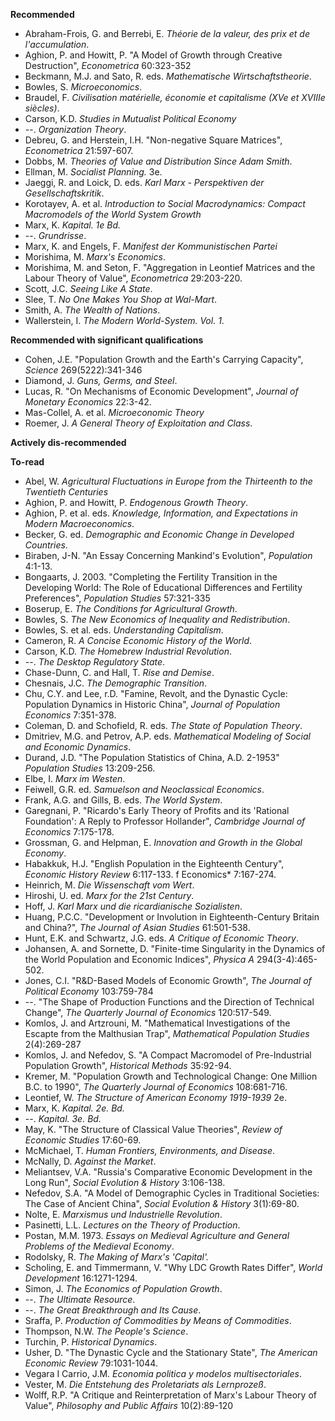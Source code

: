 **Recommended**

* Abraham-Frois, G. and Berrebi, E. *Théorie de la valeur, des prix et de l'accumulation*.
* Aghion, P. and Howitt, P. "A Model of Growth through Creative Destruction", *Econometrica* 60:323-352
* Beckmann, M.J. and Sato, R. eds. *Mathematische Wirtschaftstheorie*.
* Bowles, S. *Microeconomics*.
* Braudel, F. *Civilisation matérielle, économie et capitalisme (XVe et XVIIIe siècles)*.
* Carson, K.D. *Studies in Mutualist Political Economy*
* --. *Organization Theory*.
* Debreu, G. and Herstein, I.H. "Non-negative Square Matrices", *Econometrica* 21:597-607.
* Dobbs, M. *Theories of Value and Distribution Since Adam Smith*.
* Ellman, M. *Socialist Planning.* 3e. 
* Jaeggi, R. and Loick, D. eds. *Karl Marx - Perspektiven der Gesellschaftskritik*.
* Korotayev, A. et al. *Introduction to Social Macrodynamics: Compact Macromodels of the World System Growth*
* Marx, K. *Kapital. 1e Bd.*
* --. *Grundrisse*.
* Marx, K. and Engels, F. *Manifest der Kommunistischen Partei*
* Morishima, M. *Marx's Economics*.
* Morishima, M. and Seton, F. "Aggregation in Leontief Matrices and the Labour Theory of Value", *Econometrica* 29:203-220.
* Scott, J.C. *Seeing Like A State*.
* Slee, T. *No One Makes You Shop at Wal-Mart*.
* Smith, A. *The Wealth of Nations*.
* Wallerstein, I. *The Modern World-System. Vol. 1*.

**Recommended with significant qualifications**

* Cohen, J.E. "Population Growth and the Earth's Carrying Capacity", *Science* 269(5222):341-346
* Diamond, J. *Guns, Germs, and Steel*.
* Lucas, R. "On Mechanisms of Economic Development", *Journal of Monetary Economics* 22:3-42.
* Mas-Collel, A. et al. *Microeconomic Theory*
* Roemer, J. *A General Theory of Exploitation and Class*.

**Actively dis-recommended**

**To-read**

* Abel, W. *Agricultural Fluctuations in Europe from the Thirteenth to the Twentieth Centuries*
* Aghion, P. and Howitt, P. *Endogenous Growth Theory*.
* Aghion, P. et al. eds. *Knowledge, Information, and Expectations in Modern Macroeconomics*.
* Becker, G. ed. *Demographic and Economic Change in Developed Countries*.
* Biraben, J-N. "An Essay Concerning Mankind's Evolution", *Population* 4:1-13.
* Bongaarts, J. 2003. "Completing the Fertility Transition in the Developing World: The Role of Educational Differences and Fertility Preferences", *Population Studies* 57:321-335
* Boserup, E. *The Conditions for Agricultural Growth*.
* Bowles, S. *The New Economics of Inequality and Redistribution*.
* Bowles, S. et al. eds. *Understanding Capitalism*. 
* Cameron, R. *A Concise Economic History of the World*.
* Carson, K.D. *The Homebrew Industrial Revolution*.
* --. *The Desktop Regulatory State*. 
* Chase-Dunn, C. and Hall, T. *Rise and Demise*.
* Chesnais, J.C. *The Demographic Transition*.
* Chu, C.Y. and Lee, r.D. "Famine, Revolt, and the Dynastic Cycle: Population Dynamics in Historic China", *Journal of Population Economics* 7:351-378.
* Coleman, D. and Schofield, R. eds. *The State of Population Theory*.
* Dmitriev, M.G. and Petrov, A.P. eds. *Mathematical Modeling of Social and Economic Dynamics*.
* Durand, J.D. "The Population Statistics of China, A.D. 2-1953" *Population Studies* 13:209-256.
* Elbe, I. *Marx im Westen*.
* Feiwell, G.R. ed. *Samuelson and Neoclassical Economics*.
* Frank, A.G. and Gills, B. eds. *The World System*.
* Garegnani, P. "Ricardo's Early Theory of Profits and its 'Rational Foundation': A Reply to Professor Hollander", *Cambridge Journal of Economics* 7:175-178.
* Grossman, G. and Helpman, E. *Innovation and Growth in the Global Economy*.
* Habakkuk, H.J. "English Population in the Eighteenth Century", *Economic History Review* 6:117-133. f Economics* 7:167-274.
* Heinrich, M. *Die Wissenschaft vom Wert*.
* Hiroshi, U. ed. *Marx for the 21st Century*.
* Hoff, J. *Karl Marx und die ricardianische Sozialisten*.
* Huang, P.C.C. "Development or Involution in Eighteenth-Century Britain and China?", *The Journal of Asian Studies* 61:501-538.
* Hunt, E.K. and Schwartz, J.G. eds. *A Critique of Economic Theory*.
* Johansen, A. and Sornette, D. "Finite-time Singularity in the Dynamics of the World Population and Economic Indices", *Physica A* 294(3-4):465-502.
* Jones, C.I. "R&D-Based Models of Economic Growth", *The Journal of Political Economy* 103:759-784
* --. "The Shape of Production Functions and the Direction of Technical Change", *The Quarterly Journal of Economics* 120:517-549.
* Komlos, J. and Artzrouni, M. "Mathematical Investigations of the Escapte from the Malthusian Trap", *Mathematical Population Studies* 2(4):269-287
* Komlos, J. and Nefedov, S. "A Compact Macromodel of Pre-Industrial Population Growth", *Historical Methods* 35:92-94.
* Kremer, M. "Population Growth and Technological Change: One Million B.C. to 1990", *The Quarterly Journal of Economics* 108:681-716.
* Leontief, W. *The Structure of American Economy 1919-1939* 2e.
* Marx, K. *Kapital. 2e. Bd.*
* --. *Kapital. 3e. Bd.*
* May, K. "The Structure of Classical Value Theories", *Review of Economic Studies* 17:60-69.
* McMichael, T. *Human Frontiers, Environments, and Disease*.
* McNally, D. *Against the Market*.
* Meliantsev, V.A. "Russia's Comparative Economic Development in the Long Run", *Social Evolution & History* 3:106-138.
* Nefedov, S.A. "A Model of Demographic Cycles in Traditional Societies: The Case of Ancient China", *Social Evolution & History* 3(1):69-80.
* Nolte, E. *Marxismus und Industrielle Revolution*.
* Pasinetti, L.L. *Lectures on the Theory of Production*.
* Postan, M.M. 1973. *Essays on Medieval Agriculture and General Problems of the Medieval Economy*.
* Rodolsky, R. *The Making of Marx's 'Capital'.*
* Scholing, E. and Timmermann, V. "Why LDC Growth Rates Differ", *World Development* 16:1271-1294.
* Simon, J. *The Economics of Population Growth*.
* --. *The Ultimate Resource*.
* --. *The Great Breakthrough and Its Cause*.
* Sraffa, P. *Production of Commodities by Means of Commodities*.
* Thompson, N.W. *The People's Science*.
* Turchin, P. *Historical Dynamics*.
* Usher, D. "The Dynastic Cycle and the Stationary State", *The American Economic Review* 79:1031-1044.
* Vegara I Carrio, J.M. *Economia politica y modelos multisectoriales*.
* Vester, M. *Die Entstehung des Proletariats als Lernprozeß*.
* Wolff, R.P. "A Critique and Reinterpretation of Marx's Labour Theory of Value", *Philosophy and Public Affairs* 10(2):89-120
